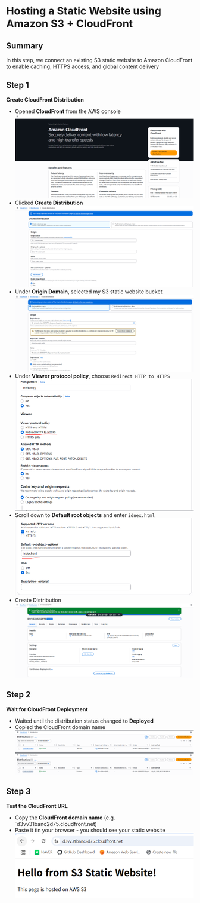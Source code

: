 # Hosting a Static Website using Amazon S3 + CloudFront

## Summary
In this step, we connect an existing S3 static website to Amazon CloudFront to enable caching, HTTPS access, and global content delivery

## Step 1
**Create CloudFront Distribution**  
- Opened **CloudFront** from the AWS console  
![CloudFront_Create_step1](https://raw.githubusercontent.com/test-cyr/infra-portfolio/main/images/CloudFront_create_step1.PNG)  
- Clicked **Create Distribution**  
![CloudFront_Create_step1_1](https://raw.githubusercontent.com/test-cyr/infra-portfolio/main/images/CloudFront_create_step1_1.PNG)  
- Under **Origin Domain**, selected my S3 static website bucket  
![CloudFront_Create_step1_2](https://raw.githubusercontent.com/test-cyr/infra-portfolio/main/images/CloudFront_create_step1_2.PNG)  
- Under **Viewer protocol policy**, choose `Redirect HTTP to HTTPS`  
![CloudFront_Create_step1_3](https://raw.githubusercontent.com/test-cyr/infra-portfolio/main/images/CloudFront_create_step1_3.PNG)  
- Scroll down to **Default root objects** and enter `idnex.html`  
![CloudFront_Create_step1_4](https://raw.githubusercontent.com/test-cyr/infra-portfolio/main/images/CloudFront_create_step1_4.PNG)  
- Create Distribution  
![CloudFront_Create_step1_5](https://raw.githubusercontent.com/test-cyr/infra-portfolio/main/images/CloudFront_create_step1_5.PNG)  

## Step 2
**Wait for CloudFront Deployment**  
- Waited until the distribution status changed to **Deployed**  
- Copied the CloudFront domain name  
![CloudFront_Create_step2](https://raw.githubusercontent.com/test-cyr/infra-portfolio/main/images/CloudFront_create_step2.PNG)  
![CloudFront_Create_step2_1](https://raw.githubusercontent.com/test-cyr/infra-portfolio/main/images/CloudFront_create_step2_1.PNG)  

## Step 3
**Test the CloudFront URL**  
- Copy the **CloudFront domain name** (e.g. `d3vv31banc2d75.cloudfront.net)  
- Paste it tin your browser - you should see your static website  
![CloudFront_Create_step3](https://raw.githubusercontent.com/test-cyr/infra-portfolio/main/images/CloudFront_create_step3.PNG)
